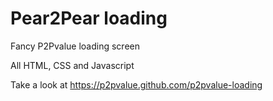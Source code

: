 Pear2Pear loading
================

Fancy P2Pvalue loading screen

All HTML, CSS and Javascript

Take a look at https://p2pvalue.github.com/p2pvalue-loading

